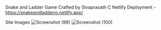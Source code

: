Snake and Ladder Game
Crafted by Sivaprasath C
Netlify Deployment - https://snakeandladderio.netlify.app/

Site Images
![Screenshot (99)](https://github.com/user-attachments/assets/1944cb7a-6ff8-4359-89e9-b013c7efe80f)
![Screenshot (100)](https://github.com/user-attachments/assets/795a77f8-a34d-429d-8b38-623d5f92462a)

